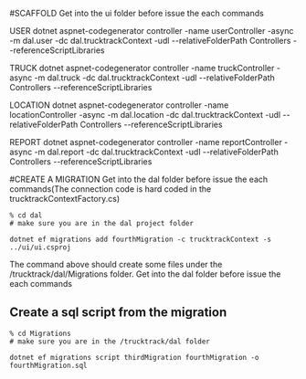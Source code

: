 #SCAFFOLD 
Get into the ui folder before issue the each commands

USER
dotnet aspnet-codegenerator controller -name userController -async -m dal.user -dc dal.trucktrackContext -udl --relativeFolderPath Controllers --referenceScriptLibraries


TRUCK
dotnet aspnet-codegenerator controller -name truckController -async -m dal.truck -dc dal.trucktrackContext -udl --relativeFolderPath Controllers --referenceScriptLibraries

LOCATION
dotnet aspnet-codegenerator controller -name locationController -async -m dal.location -dc dal.trucktrackContext -udl --relativeFolderPath Controllers --referenceScriptLibraries

REPORT
dotnet aspnet-codegenerator controller -name reportController -async -m dal.report -dc dal.trucktrackContext -udl --relativeFolderPath Controllers --referenceScriptLibraries

#CREATE A MIGRATION
Get into the dal folder before issue the each commands(The connection code is hard coded in the trucktrackContextFactory.cs)

```shell
% cd dal
# make sure you are in the dal project folder

dotnet ef migrations add fourthMigration -c trucktrackContext -s ../ui/ui.csproj

```

The command above should create some files under the /trucktrack/dal/Migrations folder.
Get into the dal folder before issue the each commands

## Create a sql script from the migration


```shell
% cd Migrations
# make sure you are in the /trucktrack/dal folder

dotnet ef migrations script thirdMigration fourthMigration -o fourthMigration.sql

```
